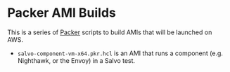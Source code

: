 # Packer AMI Builds

This is a series of [Packer](https://www.packer.io/) scripts to build AMIs
that will be launched on AWS.

- `salvo-component-vm-x64.pkr.hcl` is an AMI that runs a component (e.g.
  Nighthawk, or the Envoy) in a Salvo test.
